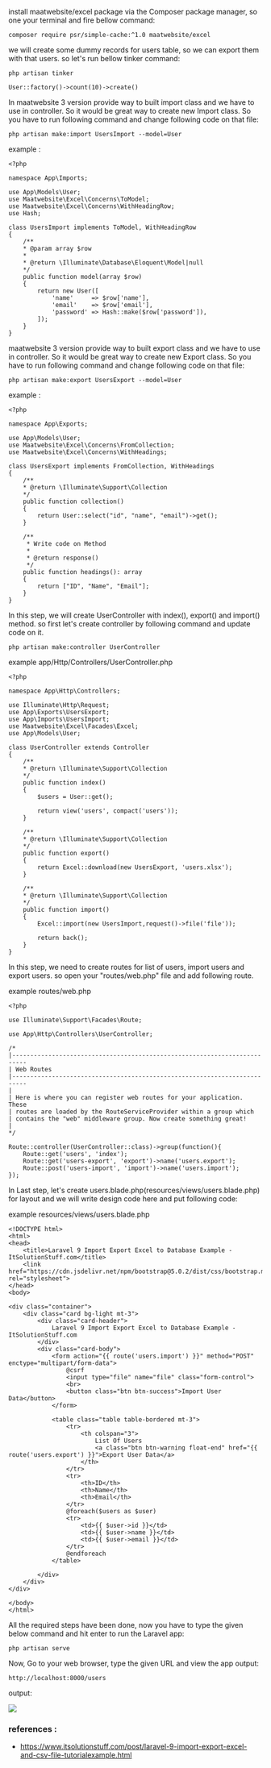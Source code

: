 install maatwebsite/excel package via the Composer package manager, so one your terminal and fire bellow command:
```
composer require psr/simple-cache:^1.0 maatwebsite/excel
```
we will create some dummy records for users table, so we can export them with that users. so let's run bellow tinker command:
```
php artisan tinker

User::factory()->count(10)->create()
```
In maatwebsite 3 version provide way to built import class and we have to use in controller. So it would be great way to create new Import class. 
So you have to run following command and change following code on that file:
```
php artisan make:import UsersImport --model=User
```
example : 
```
<?php
  
namespace App\Imports;
  
use App\Models\User;
use Maatwebsite\Excel\Concerns\ToModel;
use Maatwebsite\Excel\Concerns\WithHeadingRow;
use Hash;
  
class UsersImport implements ToModel, WithHeadingRow
{
    /**
    * @param array $row
    *
    * @return \Illuminate\Database\Eloquent\Model|null
    */
    public function model(array $row)
    {
        return new User([
            'name'     => $row['name'],
            'email'    => $row['email'], 
            'password' => Hash::make($row['password']),
        ]);
    }
}
```
maatwebsite 3 version provide way to built export class and we have to use in controller. So it would be great way to create new Export class. 
So you have to run following command and change following code on that file:
```
php artisan make:export UsersExport --model=User
```
example :
```
<?php
  
namespace App\Exports;
  
use App\Models\User;
use Maatwebsite\Excel\Concerns\FromCollection;
use Maatwebsite\Excel\Concerns\WithHeadings;
  
class UsersExport implements FromCollection, WithHeadings
{
    /**
    * @return \Illuminate\Support\Collection
    */
    public function collection()
    {
        return User::select("id", "name", "email")->get();
    }
  
    /**
     * Write code on Method
     *
     * @return response()
     */
    public function headings(): array
    {
        return ["ID", "Name", "Email"];
    }
}
```
In this step, we will create UserController with index(), export() and import() method. so first let's create controller by following command 
and update code on it.
```
php artisan make:controller UserController
```
example app/Http/Controllers/UserController.php
```
<?php
  
namespace App\Http\Controllers;
  
use Illuminate\Http\Request;
use App\Exports\UsersExport;
use App\Imports\UsersImport;
use Maatwebsite\Excel\Facades\Excel;
use App\Models\User;
  
class UserController extends Controller
{
    /**
    * @return \Illuminate\Support\Collection
    */
    public function index()
    {
        $users = User::get();
  
        return view('users', compact('users'));
    }
        
    /**
    * @return \Illuminate\Support\Collection
    */
    public function export() 
    {
        return Excel::download(new UsersExport, 'users.xlsx');
    }
       
    /**
    * @return \Illuminate\Support\Collection
    */
    public function import() 
    {
        Excel::import(new UsersImport,request()->file('file'));
               
        return back();
    }
}
```
In this step, we need to create routes for list of users, import users and export users. so open your "routes/web.php" file and add following route.

example routes/web.php
```
<?php
  
use Illuminate\Support\Facades\Route;
  
use App\Http\Controllers\UserController;
  
/*
|--------------------------------------------------------------------------
| Web Routes
|--------------------------------------------------------------------------
|
| Here is where you can register web routes for your application. These
| routes are loaded by the RouteServiceProvider within a group which
| contains the "web" middleware group. Now create something great!
|
*/
 
Route::controller(UserController::class)->group(function(){
    Route::get('users', 'index');
    Route::get('users-export', 'export')->name('users.export');
    Route::post('users-import', 'import')->name('users.import');
});
```
In Last step, let's create users.blade.php(resources/views/users.blade.php) for layout and we will write design code here and put following code:

example resources/views/users.blade.php
```
<!DOCTYPE html>
<html>
<head>
    <title>Laravel 9 Import Export Excel to Database Example - ItSolutionStuff.com</title>
    <link href="https://cdn.jsdelivr.net/npm/bootstrap@5.0.2/dist/css/bootstrap.min.css" rel="stylesheet">
</head>
<body>
     
<div class="container">
    <div class="card bg-light mt-3">
        <div class="card-header">
            Laravel 9 Import Export Excel to Database Example - ItSolutionStuff.com
        </div>
        <div class="card-body">
            <form action="{{ route('users.import') }}" method="POST" enctype="multipart/form-data">
                @csrf
                <input type="file" name="file" class="form-control">
                <br>
                <button class="btn btn-success">Import User Data</button>
            </form>
  
            <table class="table table-bordered mt-3">
                <tr>
                    <th colspan="3">
                        List Of Users
                        <a class="btn btn-warning float-end" href="{{ route('users.export') }}">Export User Data</a>
                    </th>
                </tr>
                <tr>
                    <th>ID</th>
                    <th>Name</th>
                    <th>Email</th>
                </tr>
                @foreach($users as $user)
                <tr>
                    <td>{{ $user->id }}</td>
                    <td>{{ $user->name }}</td>
                    <td>{{ $user->email }}</td>
                </tr>
                @endforeach
            </table>
  
        </div>
    </div>
</div>
     
</body>
</html>
```
All the required steps have been done, now you have to type the given below command and hit enter to run the Laravel app:
```
php artisan serve
```
Now, Go to your web browser, type the given URL and view the app output:
```
http://localhost:8000/users
```
output:

![](./img/img1.png)

### references :
- https://www.itsolutionstuff.com/post/laravel-9-import-export-excel-and-csv-file-tutorialexample.html
